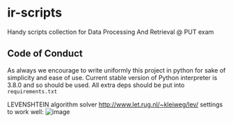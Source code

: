 # ir-scripts
Handy scripts collection for Data Processing And Retrieval @ PUT exam

## Code of Conduct
As always we encourage to write uniformly this project in python for sake of simplicity and ease of use. Current stable version of Python interpreter is 3.8.0 and so should be used. All extra deps should be put into `requirements.txt`


LEVENSHTEIN algorithm solver http://www.let.rug.nl/~kleiweg/lev/
settings to work well:
![image](https://user-images.githubusercontent.com/66827291/116007923-6344af80-a612-11eb-9bb4-44c2324994a1.png)
